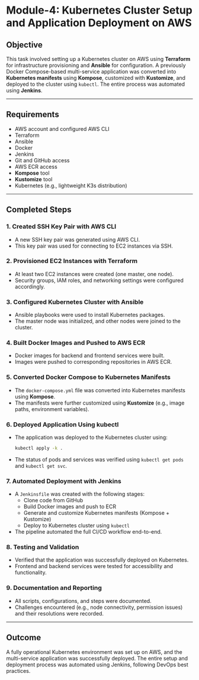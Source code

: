 # Module-4: Kubernetes Cluster Setup and Application Deployment on AWS

## Objective
This task involved setting up a Kubernetes cluster on AWS using **Terraform** for infrastructure provisioning and **Ansible** for configuration. A previously Docker Compose-based multi-service application was converted into **Kubernetes manifests** using **Kompose**, customized with **Kustomize**, and deployed to the cluster using `kubectl`. The entire process was automated using **Jenkins**.

---

## Requirements
- AWS account and configured AWS CLI
- Terraform
- Ansible
- Docker
- Jenkins
- Git and GitHub access
- AWS ECR access
- **Kompose** tool
- **Kustomize** tool
- Kubernetes (e.g., lightweight K3s distribution)

---

## Completed Steps

### 1. Created SSH Key Pair with AWS CLI
- A new SSH key pair was generated using AWS CLI.
- This key pair was used for connecting to EC2 instances via SSH.

### 2. Provisioned EC2 Instances with Terraform
- At least two EC2 instances were created (one master, one node).
- Security groups, IAM roles, and networking settings were configured accordingly.

### 3. Configured Kubernetes Cluster with Ansible
- Ansible playbooks were used to install Kubernetes packages.
- The master node was initialized, and other nodes were joined to the cluster.

### 4. Built Docker Images and Pushed to AWS ECR
- Docker images for backend and frontend services were built.
- Images were pushed to corresponding repositories in AWS ECR.

### 5. Converted Docker Compose to Kubernetes Manifests
- The `docker-compose.yml` file was converted into Kubernetes manifests using **Kompose**.
- The manifests were further customized using **Kustomize** (e.g., image paths, environment variables).

### 6. Deployed Application Using kubectl
- The application was deployed to the Kubernetes cluster using:
  ```bash
  kubectl apply -k .
  ```
- The status of pods and services was verified using `kubectl get pods` and `kubectl get svc`.

### 7. Automated Deployment with Jenkins
- A `Jenkinsfile` was created with the following stages:
  - Clone code from GitHub
  - Build Docker images and push to ECR
  - Generate and customize Kubernetes manifests (Kompose + Kustomize)
  - Deploy to Kubernetes cluster using `kubectl`
- The pipeline automated the full CI/CD workflow end-to-end.

### 8. Testing and Validation
- Verified that the application was successfully deployed on Kubernetes.
- Frontend and backend services were tested for accessibility and functionality.

### 9. Documentation and Reporting
- All scripts, configurations, and steps were documented.
- Challenges encountered (e.g., node connectivity, permission issues) and their resolutions were recorded.

---

## Outcome
A fully operational Kubernetes environment was set up on AWS, and the multi-service application was successfully deployed. The entire setup and deployment process was automated using Jenkins, following DevOps best practices.